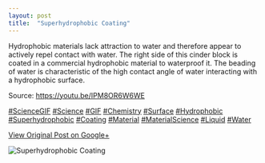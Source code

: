 ```yaml
---
layout: post
title:  "Superhydrophobic Coating"
---
```


Hydrophobic materials lack attraction to water and therefore appear to
actively repel contact with water. The right side of this cinder block is
coated in a commercial hydrophobic material to waterproof it. The beading of
water is characteristic of the high contact angle of water interacting with a
hydrophobic surface.  
  
Source: <https://youtu.be/IPM8OR6W6WE>  
  
[#ScienceGIF](https://plus.google.com/s/%23ScienceGIF/posts)
[#Science](https://plus.google.com/s/%23Science/posts)
[#GIF](https://plus.google.com/s/%23GIF/posts)
[#Chemistry](https://plus.google.com/s/%23Chemistry/posts)
[#Surface](https://plus.google.com/s/%23Surface/posts)
[#Hydrophobic](https://plus.google.com/s/%23Hydrophobic/posts)
[#Superhydrophobic](https://plus.google.com/s/%23Superhydrophobic/posts)
[#Coating](https://plus.google.com/s/%23Coating/posts)
[#Material](https://plus.google.com/s/%23Material/posts)
[#MaterialScience](https://plus.google.com/s/%23MaterialScience/posts)
[#Liquid](https://plus.google.com/s/%23Liquid/posts)
[#Water](https://plus.google.com/s/%23Water/posts)﻿

[View Original Post on Google+](https://plus.google.com/+ColinSullender/posts/be5CJhZUmUk)

![Superhydrophobic Coating](/assets/img/2015-11-27-Superhydrophobic-Coating.gif)
